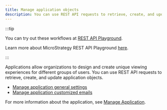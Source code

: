 ```yaml
---
title: Manage application objects
description: You can use REST API requests to retrieve, create, and update application objects.
---
```


:::tip

You can try out these workflows at [REST API Playground](https://www.postman.com/microstrategysdk/workspace/microstrategy-rest-api/folder/16131298-7da971db-438e-488f-9ccd-1ae19947db4d?ctx=documentation).

Learn more about MicroStrategy REST API Playground [here](/docs/getting-started/playground.md).

:::

Applications allow organizations to design and create unique viewing experiences for different groups of users. You can use REST API requests to retrieve, create, and update application objects.

- [Manage application general settings](./manage-application-general-settings.md)
- [Manage application customized emails](./manage-application-customized-emails.md)

For more information about the application, see [Manage Application](https://www2.microstrategy.com/producthelp/Current/MicroStrategy/en-us/Content/custom_application.htm?tocpath=Create%20an%20Application%7C_____0#general).
